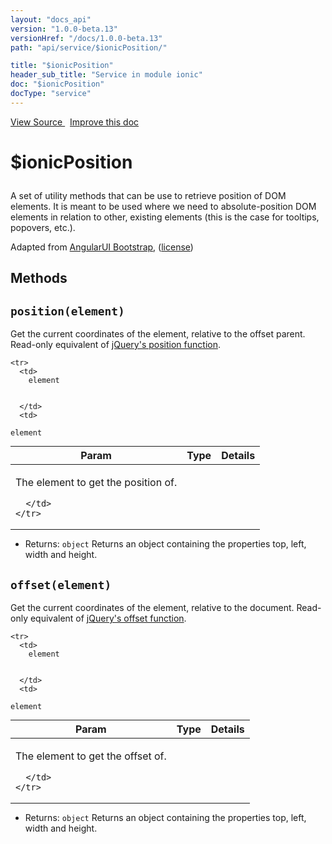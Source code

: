 ```yaml
---
layout: "docs_api"
version: "1.0.0-beta.13"
versionHref: "/docs/1.0.0-beta.13"
path: "api/service/$ionicPosition/"

title: "$ionicPosition"
header_sub_title: "Service in module ionic"
doc: "$ionicPosition"
docType: "service"
---
```


<div class="improve-docs">
  <a href='http://github.com/driftyco/ionic/tree/1.x/js/angular/service/position.js#L1'>
    View Source
  </a>
  &nbsp;
  <a href='http://github.com/driftyco/ionic/edit/master/js/angular/service/position.js#L1'>
    Improve this doc
  </a>
</div>




<h1 class="api-title">

  $ionicPosition



</h1>





A set of utility methods that can be use to retrieve position of DOM elements.
It is meant to be used where we need to absolute-position DOM elements in
relation to other, existing elements (this is the case for tooltips, popovers, etc.).

Adapted from [AngularUI Bootstrap](https://github.com/angular-ui/bootstrap/blob/master/src/position/position.js),
([license](https://github.com/angular-ui/bootstrap/blob/master/LICENSE))










  

  
## Methods

<div id="position"></div>
<h2>
  <code>position(element)</code>

</h2>

Get the current coordinates of the element, relative to the offset parent.
Read-only equivalent of [jQuery's position function](http://api.jquery.com/position/).



<table class="table" style="margin:0;">
  <thead>
    <tr>
      <th>Param</th>
      <th>Type</th>
      <th>Details</th>
    </tr>
  </thead>
  <tbody>
    
    <tr>
      <td>
        element
        
        
      </td>
      <td>
        
  <code>element</code>
      </td>
      <td>
        <p>The element to get the position of.</p>

        
      </td>
    </tr>
    
  </tbody>
</table>






* Returns: 
  <code>object</code> Returns an object containing the properties top, left, width and height.




<div id="offset"></div>
<h2>
  <code>offset(element)</code>

</h2>

Get the current coordinates of the element, relative to the document.
Read-only equivalent of [jQuery's offset function](http://api.jquery.com/offset/).



<table class="table" style="margin:0;">
  <thead>
    <tr>
      <th>Param</th>
      <th>Type</th>
      <th>Details</th>
    </tr>
  </thead>
  <tbody>
    
    <tr>
      <td>
        element
        
        
      </td>
      <td>
        
  <code>element</code>
      </td>
      <td>
        <p>The element to get the offset of.</p>

        
      </td>
    </tr>
    
  </tbody>
</table>






* Returns: 
  <code>object</code> Returns an object containing the properties top, left, width and height.



  
  






